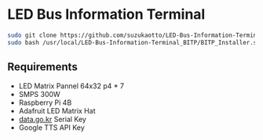 # LED Bus Information Terminal
```bash
sudo git clone https://github.com/suzukaotto/LED-Bus-Information-Terminal_BITP.git /usr/local/LED-Bus-Information-Terminal_BITP
sudo bash /usr/local/LED-Bus-Information-Terminal_BITP/BITP_Installer.sh
```

## Requirements
* LED Matrix Pannel 64x32 p4 * 7
* SMPS 300W
* Raspberry Pi 4B
* Adafruit LED Matrix Hat
* [data.go.kr](data.go.kr) Serial Key
* Google TTS API Key
